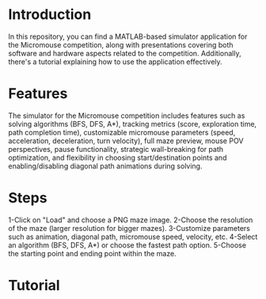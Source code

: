 # Introduction
In this repository, you can find a MATLAB-based simulator application for the Micromouse competition, along with presentations covering both software and hardware aspects related to the competition. Additionally, there's a tutorial explaining how to use the application effectively.

# Features
The simulator for the Micromouse competition includes features such as solving algorithms (BFS, DFS, A*), tracking metrics (score, exploration time, path completion time), customizable micromouse parameters (speed, acceleration, deceleration, turn velocity), full maze preview, mouse POV perspectives, pause functionality, strategic wall-breaking for path optimization, and flexibility in choosing start/destination points and enabling/disabling diagonal path animations during solving.

# Steps

  1-Click on "Load" and choose a PNG maze image.
  2-Choose the resolution of the maze (larger resolution for bigger mazes).
  3-Customize parameters such as animation, diagonal path, micromouse speed, velocity, etc.
  4-Select an algorithm (BFS, DFS, A*) or choose the fastest path option.
  5-Choose the starting point and ending point within the maze.

# Tutorial
